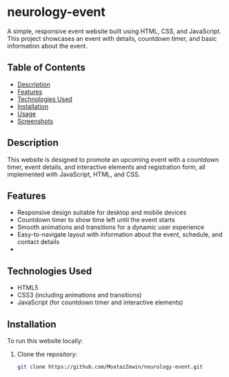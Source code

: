 # neurology-event

A simple, responsive event website built using HTML, CSS, and JavaScript. This project showcases an event with details, countdown timer, and basic information about the event.

## Table of Contents

- [Description](#description)
- [Features](#features)
- [Technologies Used](#technologies-used)
- [Installation](#installation)
- [Usage](#usage)
- [Screenshots](#screenshots)

## Description

This website is designed to promote an upcoming event with a countdown timer, event details, and interactive elements and registration form, all implemented with JavaScript, HTML, and CSS.

## Features

- Responsive design suitable for desktop and mobile devices
- Countdown timer to show time left until the event starts
- Smooth animations and transitions for a dynamic user experience
- Easy-to-navigate layout with information about the event, schedule, and contact details
-

## Technologies Used

- HTML5
- CSS3 (including animations and transitions)
- JavaScript (for countdown timer and interactive elements)

## Installation

To run this website locally:

1. Clone the repository:
   ```bash
   git clone https://github.com/MoatazZewin/neurology-event.git
   ```
